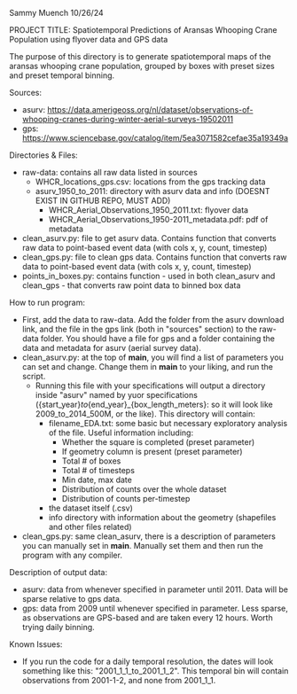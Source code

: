Sammy Muench
10/26/24

PROJECT TITLE: Spatiotemporal Predictions of Aransas Whooping Crane Population using
flyover data and GPS data

The purpose of this directory is to generate spatiotemporal maps of the aransas whooping crane population, grouped by boxes with preset sizes and preset temporal binning.

Sources: 
- asurv: https://data.amerigeoss.org/nl/dataset/observations-of-whooping-cranes-during-winter-aerial-surveys-19502011
- gps: https://www.sciencebase.gov/catalog/item/5ea3071582cefae35a19349a

Directories & Files:
- raw-data: contains all raw data listed in sources
    - WHCR_locations_gps.csv: locations from the gps tracking data
    - asurv_1950_to_2011: directory with asurv data and info (DOESNT EXIST IN GITHUB REPO, MUST ADD)
        - WHCR_Aerial_Observations_1950_2011.txt: flyover data
        - WHCR_Aerial_Observations_1950-2011_metadata.pdf: pdf of metadata
- clean_asurv.py: file to get asurv data. Contains function that converts raw data to point-based event data (with cols x, y, count, timestep)
- clean_gps.py: file to clean gps data. Contains function that converts raw data to point-based event data (with cols x, y, count, timestep)
- points_in_boxes.py: contains function - used in both clean_asurv and clean_gps - that converts raw point data to binned box data

How to run program:
- First, add the data to raw-data. Add the folder from the asurv download link, and the file in the gps link (both in "sources" section) to the raw-data folder. You should have a file for gps and a folder containing the data and metadata for
asurv (aerial survey data).
- clean_asurv.py: at the top of __main__, you will find a list of parameters you can set and change. Change them in __main__ to your liking, and run the script.
    - Running this file with your specifications will output a directory inside "asurv" named by yuor specifications
        ({start_year}_to_{end_year}_{box_length_meters}: so it will look like 2009_to_2014_500M, or the like). 
        This directory will contain:
        - filename_EDA.txt: some basic but necessary exploratory analysis of the file. Useful information including:
            - Whether the square is completed (preset parameter)
            - If geometry column is present (preset parameter)
            - Total # of boxes
            - Total # of timesteps
            - Min date, max date
            - Distribution of counts over the whole dataset
            - Distribution of counts per-timestep
        - the dataset itself (.csv)
        - info directory with information about the geometry (shapefiles and other files related)
- clean_gps.py: same clean_asurv, there is a description of parameters you can manually set in __main__. Manually set them and then run the program with any compiler.


Description of output data:
- asurv: data from whenever specified in parameter until 2011. Data will be sparse relative to gps data. 
- gps: data from 2009 until whenever specified in parameter. Less sparse, as observations are GPS-based and
    are taken every 12 hours. Worth trying daily binning.

Known Issues: 
- If you run the code for a daily temporal resolution, the dates will look something like this: "2001_1_1_to_2001_1_2". This temporal bin will contain observations from 2001-1-2, and none from 2001_1_1.